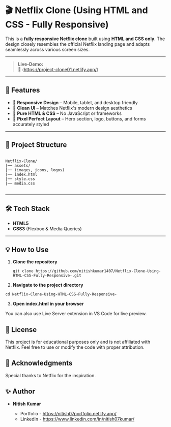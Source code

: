 # 🎬 Netflix Clone (Using HTML and CSS - Fully Responsive)

This is a **fully responsive Netflix clone** built using **HTML and CSS only**. The design closely resembles the official Netflix landing page and adapts seamlessly across various screen sizes.


---

> **Live-Demo:**  
> 🔗 (https://project-clone01.netlify.app/)

---

## 🚀 Features

- 📱 **Responsive Design** – Mobile, tablet, and desktop friendly
- 🎨 **Clean UI** – Matches Netflix's modern design aesthetics
- 🧱 **Pure HTML & CSS** – No JavaScript or frameworks
- 🎯 **Pixel Perfect Layout** – Hero section, logo, buttons, and forms accurately styled

---

## 📁 Project Structure
```

Netflix-Clone/
|── assets/
|── (images, icons, logos)
|── index.html
|── style.css
|── media.css


```

---


## 🛠️ Tech Stack

- **HTML5**
- **CSS3** (Flexbox & Media Queries)

---

## 💡 How to Use

1. **Clone the repository**
   ```
   git clone https://github.com/nitishkumar1407/Netflix-Clone-Using-HTML-CSS-Fully-Responsive-.git

      ```
2. **Navigate to the project directory**

```
cd Netflix-Clone-Using-HTML-CSS-Fully-Responsive-

```

3.  **Open index.html in your browser**


You can also use Live Server extension in VS Code for live preview.


## 🧾 License

This project is for educational purposes only and is not affiliated with Netflix.
Feel free to use or modify the code with proper attribution.

## 🙌 Acknowledgments

Special thanks to Netflix for the inspiration.


## ✨ Author

- **Nitish Kumar**

   - Portfolio - https://nitish07portfolio.netlify.app/
   - LinkedIn - https://www.linkedin.com/in/nitish07kumar/





